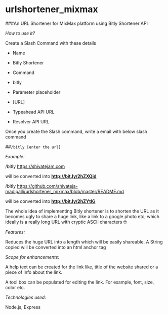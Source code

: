 # urlshortener_mixmax

###An URL Shortener for MixMax platform using Bitly Shortener API

_How to use it?_

Create a Slash Command with these details

* Name
 * Bitly Shortener

* Command
 * bitly

* Parameter placeholder
 * [URL]

* Typeahead API URL

* Resolver API URL

Once you create the Slash command, write a email with below slash command

##`/bitly [enter the url]`

_Example:_ 

/bitly https://shivatejam.com 

will be converted into **http://bit.ly/2hZXQid**

/bitly https://github.com/shivateja-madipalli/urlshortener_mixmax/blob/master/README.md 

will be converted into **http://bit.ly/2hZYtIG**

The whole idea of implementing Bitly shortener is to shorten the URL as it becomes ugly to share a huge link, like a link to a google photo etc; which ideally is a really long URL with cryptic ASCII characters 🤓 

_Features:_

Reduces the huge URL into a length which will be easily shareable.
A String copied will be converted into an html anchor tag

_Scope for enhancements:_

A help text can be created for the link like, title of the website shared or a piece of info about the link.

A tool box can be populated for editing the link. For example, font, size, color etc.


_Technologies used:_

Node.js, Express 
